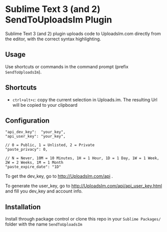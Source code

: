 Sublime Text 3 (and 2) SendToUploadsIm Plugin
=============
Sublime Text 3 (and 2) plugin uploads code to UploadsIm.com directly from the editor, with the correct syntax highlighting.

Usage
-----
Use shortcuts or commands in the command prompt (prefix `SendToUploadsIm`).

Shortcuts
---------
 * `ctrl+alt+c`: copy the current selection in Uploads.im. The resulting Url will be copied to your clipboard

Configuration
-------------

    "api_dev_key":  "your_key",
    "api_user_key": "your_key",

    // 0 = Public, 1 = Unlisted, 2 = Private
    "paste_privacy": 0,

    // N = Never, 10M = 10 Minutes, 1H = 1 Hour, 1D = 1 Day, 1W = 1 Week, 2W = 2 Weeks, 1M = 1 Month
    "paste_expire_date": "1D"

To get the dev_key, go to http://UploadsIm.com/api .

To generate the user_key, go to http://UploadsIm.com/api/api_user_key.html and fill you dev_key and account info.

Installation
------------
Install through package control or clone this repo in your `Sublime Packages/` folder with the name `SendToUploadsIm`